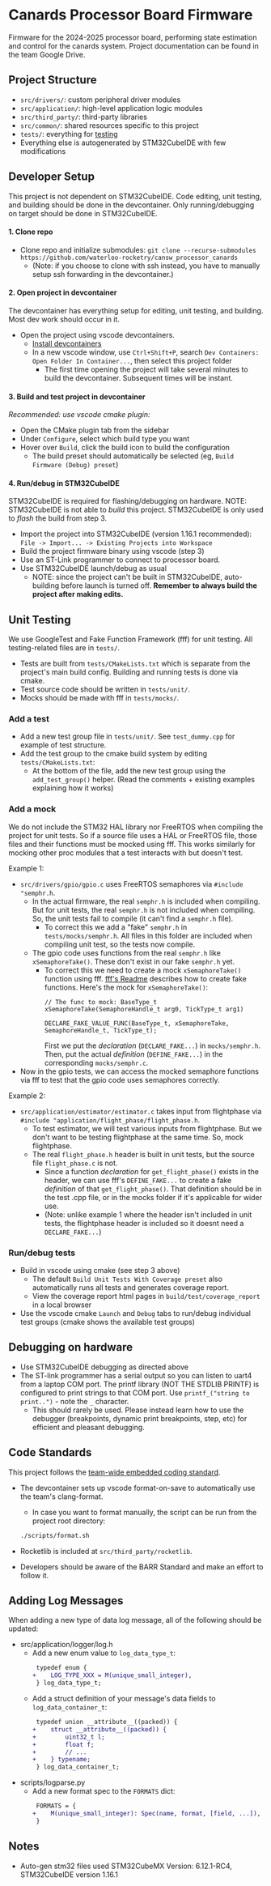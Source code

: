 # Canards Processor Board Firmware
Firmware for the 2024-2025 processor board, performing state estimation and control for the canards system. Project documentation can be found in the team Google Drive.

## Project Structure
- `src/drivers/`: custom peripheral driver modules
- `src/application/`: high-level application logic modules
- `src/third_party/`: third-party libraries
- `src/common/`: shared resources specific to this project
- `tests/`: everything for [testing](#Unit-Testing)
- Everything else is autogenerated by STM32CubeIDE with few modifications

## Developer Setup
This project is not dependent on STM32CubeIDE.
Code editing, unit testing, and building should be done in the devcontainer.
Only running/debugging on target should be done in STM32CubeIDE.

#### 1. Clone repo
- Clone repo and initialize submodules: ```
   git clone --recurse-submodules https://github.com/waterloo-rocketry/cansw_processor_canards ```
   - (Note: if you choose to clone with ssh instead, you have to manually setup ssh forwarding in the devcontainer.)

#### 2. Open project in devcontainer
The devcontainer has everything setup for editing, unit testing, and building. Most dev work should occur in it.
- Open the project using vscode devcontainers.
  - [Install devcontainers](https://code.visualstudio.com/docs/devcontainers/tutorial)
  - In a new vscode window, use `Ctrl+Shift+P`, search `Dev Containers: Open Folder In Container...`, then select this project folder
    - The first time opening the project will take several minutes to build the devcontainer. Subsequent times will be instant.

#### 3. Build and test project in devcontainer
*Recommended: use vscode cmake plugin:*
- Open the CMake plugin tab from the sidebar
- Under `Configure`, select which build type you want
- Hover over `Build`, click the build icon to build the configuration
  - The build preset should automatically be selected (eg, `Build Firmware (Debug) preset`)

#### 4. Run/debug in STM32CubeIDE
STM32CubeIDE is required for flashing/debugging on hardware. NOTE: STM32CubeIDE is not able to *build* this project. STM32CubeIDE is only used to *flash* the build from step 3.
- Import the project into STM32CubeIDE (version 1.16.1 recommended): `File -> Import... -> Existing Projects into Workspace`
- Build the project firmware binary using vscode (step 3)
- Use an ST-Link programmer to connect to processor board.
- Use STM32CubeIDE launch/debug as usual
  - NOTE: since the project can't be built in STM32CubeIDE, auto-building before launch is turned off. **Remember to always build the project after making edits.**

## Unit Testing
We use GoogleTest and Fake Function Framework (fff) for unit testing. All testing-related files are in `tests/`.
- Tests are built from `tests/CMakeLists.txt` which is separate from the project's main build config. Building and running tests is done via cmake.
- Test source code should be written in `tests/unit/`.
- Mocks should be made with fff in `tests/mocks/`.

### Add a test
- Add a new test group file in `tests/unit/`. See `test_dummy.cpp` for example of test structure.
- Add the test group to the cmake build system by editing `tests/CMakeLists.txt`:
  - At the bottom of the file, add the new test group using the `add_test_group()` helper.
    (Read the comments + existing examples explaining how it works)

### Add a mock
We do not include the STM32 HAL library nor FreeRTOS when compiling the project for unit tests.
So if a source file uses a HAL or FreeRTOS file, those files and their functions must be mocked using fff.
This works similarly for mocking other proc modules that a test interacts with but doesn't test.

Example 1:
- `src/drivers/gpio/gpio.c` uses FreeRTOS semaphores via `#include "semphr.h`.
  - In the actual firmware, the real `semphr.h` is included when compiling. But for unit tests, the real `semphr.h` is not included when compiling. So, the unit tests fail to compile (it can't find a `semphr.h` file).
    - To correct this we add a "fake" `semphr.h` in `tests/mocks/semphr.h`. All files in this folder are included when compiling unit test, so the tests now compile.
  - The gpio code uses functions from the real `semphr.h` like `xSemaphoreTake()`. These don't exist in our fake `semphr.h` yet.
    - To correct this we need to create a mock `xSemaphoreTake()` function using fff.
      [fff's Readme](https://github.com/meekrosoft/fff?tab=readme-ov-file#hello-fake-world) describes how to create fake functions. Here's the mock for `xSemaphoreTake()`:
      ```
      // The func to mock: BaseType_t xSemaphoreTake(SemaphoreHandle_t arg0, TickType_t arg1)
      
      DECLARE_FAKE_VALUE_FUNC(BaseType_t, xSemaphoreTake, SemaphoreHandle_t, TickType_t);
      ```
      First we put the *declaration* (`DECLARE_FAKE...`) in `mocks/semphr.h`. Then, put the actual *definition* (`DEFINE_FAKE...`) in the corresponding `mocks/semphr.c`.
- Now in the gpio tests, we can access the mocked semaphore functions via fff to test that the gpio code uses semaphores correctly.

Example 2:
- `src/application/estimator/estimator.c` takes input from flightphase via `#include "application/flight_phase/flight_phase.h`.
  - To test estimator, we will test various inputs from flightphase. But we don't want to be testing flightphase at the same time.
    So, mock flightphase.
  - The real `flight_phase.h` header is built in unit tests, but the source file `flight_phase.c` is not.
    - Since a function *declaration* for `get_flight_phase()` exists in the header, we can use fff's `DEFINE_FAKE...` to create a
      fake *definition* of that `get_flight_phase()`. That definition should be in the test .cpp file, or in the mocks folder if it's applicable for wider use.
    - (Note: unlike example 1 where the header isn't included in unit tests, the flightphase header is included so it doesnt need a `DECLARE_FAKE...`)

### Run/debug tests
- Build in vscode using cmake (see step 3 above)
  - The default `Build Unit Tests With Coverage preset` also automatically runs all tests and generates coverage report.
  - View the coverage report html pages in `build/test/coverage_report` in a local browser
- Use the vscode cmake `Launch` and `Debug` tabs to run/debug individual test groups (cmake shows the available test groups)


## Debugging on hardware
- Use STM32CubeIDE debugging as directed above
- The ST-link programmer has a serial output so you can listen to uart4 from a laptop COM port. The printf library (NOT THE STDLIB PRINTF) is configured to print strings to that COM port. Use `printf_("string to print..")` - note the `_` character.
  - This should rarely be used. Please instead learn how to use the debugger (breakpoints, dynamic print breakpoints, step, etc) for efficient and pleasant debugging.

## Code Standards
This project follows the [team-wide embedded coding standard](https://docs.waterloorocketry.com/general/standards/embedded-coding-standard.html).
- The devcontainer sets up vscode format-on-save to automatically use the team's clang-format.
  - In case you want to format manually, the script can be run from the project root directory:
  ```bash
  ./scripts/format.sh
  ```

- Rocketlib is included at `src/third_party/rocketlib`.
- Developers should be aware of the BARR Standard and make an effort to follow it.

## Adding Log Messages
When adding a new type of data log message, all of the following should be updated:
- src/application/logger/log.h
  - Add a new enum value to `log_data_type_t`:
    ```diff
     typedef enum {
    +    LOG_TYPE_XXX = M(unique_small_integer),
     } log_data_type_t;
    ```
  - Add a struct definition of your message's data fields to `log_data_container_t`:
    ```diff
     typedef union __attribute__((packed)) {
    +    struct __attribute__((packed)) {
    +        uint32_t l;
    +        float f;
    +        // ...
    +    } typename;
     } log_data_container_t;
    ```
- scripts/logparse.py
  - Add a new format spec to the `FORMATS` dict:
    ```diff
     FORMATS = {
    +    M(unique_small_integer): Spec(name, format, [field, ...]),
     }
    ```

## Notes
- Auto-gen stm32 files used STM32CubeMX Version: 6.12.1-RC4,
  STM32CubeIDE version 1.16.1
  